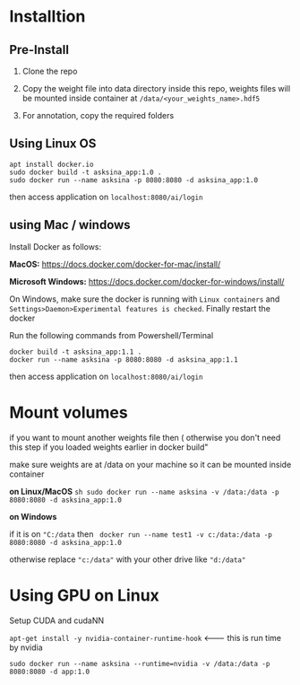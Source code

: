 ﻿# Installtion

## Pre-Install
1. Clone the repo

2. Copy the weight file into data directory inside this repo, weights files will be mounted inside container at ```/data/<your_weights_name>.hdf5```

3. For annotation, copy the required folders

## Using Linux OS
```apt update 
apt install docker.io
sudo docker build -t asksina_app:1.0 . 
sudo docker run --name asksina -p 8080:8080 -d asksina_app:1.0
```
then access application on ```localhost:8080/ai/login```

## using Mac / windows

Install Docker as follows:

**MacOS:**  https://docs.docker.com/docker-for-mac/install/

**Microsoft Windows:** https://docs.docker.com/docker-for-windows/install/

On Windows, make sure the docker is running with ```Linux containers``` and ```Settings>Daemon>Experimental features is checked```. 
Finally restart the docker

Run the following commands from Powershell/Terminal 

```
docker build -t asksina_app:1.1 . 
docker run --name asksina -p 8080:8080 -d asksina_app:1.1
```
then access application on ```localhost:8080/ai/login```

# Mount volumes

if you want to mount another weights file then ( otherwise you don't need this step if you loaded weights earlier in docker build"

make sure weights are at /data on your machine so it can be mounted inside container

**on Linux/MacOS**
```sh sudo docker run --name asksina -v /data:/data -p 8080:8080 -d asksina_app:1.0```

**on Windows** 

if it is on ```"C:/data``` then ``` docker run --name test1 -v c:/data:/data -p 8080:8080 -d asksina_app:1.0```

otherwise replace ```"c:/data"``` with your other drive like ```"d:/data"```

# Using GPU on Linux
Setup CUDA and cudaNN

```apt-get install -y nvidia-container-runtime-hook``` <--- this is run time by nvidia

```sudo docker run --name asksina --runtime=nvidia -v /data:/data -p 8080:8080 -d app:1.0```
